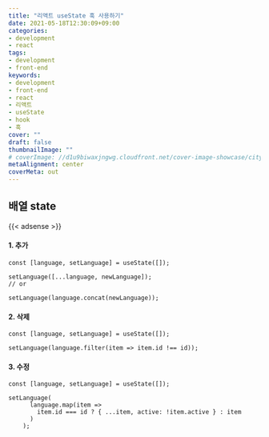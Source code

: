 ```yaml
---
title: "리액트 useState 훅 사용하기"
date: 2021-05-18T12:30:09+09:00
categories: 
- development
- react
tags: 
- development
- front-end
keywords: 
- development
- front-end
- react
- 리액트
- useState
- hook
- 훅
cover: ""
draft: false
thumbnailImage: ""
# coverImage: //d1u9biwaxjngwg.cloudfront.net/cover-image-showcase/city.jpg
metaAlignment: center
coverMeta: out
---
```


## 배열 state 
{{< adsense >}}


#### 1\. 추가

```
const [language, setLanguage] = useState([]);

setLanguage([...language, newLanguage]);
// or

setLanguage(language.concat(newLanguage));
```

#### 2\. 삭제

```
const [language, setLanguage] = useState([]);

setLanguage(language.filter(item => item.id !== id));
```

#### 3\. 수정

```
const [language, setLanguage] = useState([]);

setLanguage(
      language.map(item =>
        item.id === id ? { ...item, active: !item.active } : item
      )
    );
```

